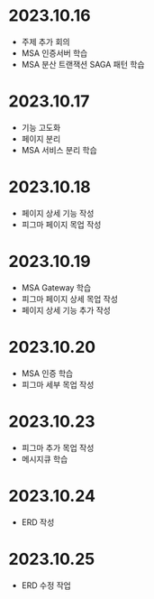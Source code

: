 # 2023.10.16
- 주제 추가 회의
- MSA 인증서버 학습
- MSA 분산 트랜잭션 SAGA 패턴 학습

# 2023.10.17
- 기능 고도화
- 페이지 분리
- MSA 서비스 분리 학습

# 2023.10.18
- 페이지 상세 기능 작성
- 피그마 페이지 목업 작성

# 2023.10.19
- MSA Gateway 학습
- 피그마 페이지 상세 목업 작성
- 페이지 상세 기능 추가 작성

# 2023.10.20
- MSA 인증 학습
- 피그마 세부 목업 작성

# 2023.10.23
- 피그마 추가 목업 작성
- 메시지큐 학습

# 2023.10.24
- ERD 작성

# 2023.10.25
- ERD 수정 작업
